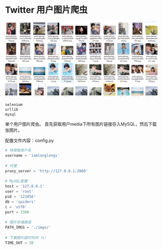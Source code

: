 # Twitter 用户图片爬虫

![show](show.png)


    selenium
    urllib
    mysql


单个用户图片爬虫。
首先获取用户media下所有图片链接存入MySQL，然后下载张图片。

配置文件内容：config.py

```python
# 待爬取用户名
username = 'iamlonglongs'

# 代理
proxy_server = 'http://127.0.0.1:2080'

# MySQL配置
host = '127.0.0.1'
user = 'root'
psd = '123456'
db = 'spiders'
c = 'utf8'
port = 3306

# 图片存储路径
PATH_IMGS = './imgs/'

# 下载图片超时时间（s）
TIME_OUT = 20

```
